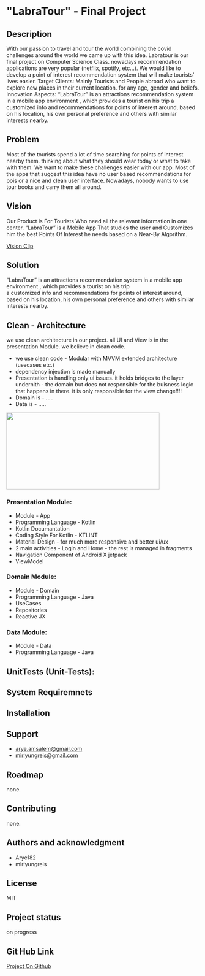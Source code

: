 # "LabraTour" - Final Project

## Description
With our passion to travel and tour the world combining the covid challenges around the world we came up with this idea.
Labratour is our final project on Computer Science Class. nowadays recommendation applications are very popular (netflix, spotify, etc…).
We would like to develop a point of interest recommendation system that will make tourists' lives easier.
Target Clients: Mainly Tourists and People abroad who want to explore new places in their current location.  for any age, gender and beliefs.
Innovation Aspects: “LabraTour” is  an attractions recommendation system in a mobile app  environment , which provides a tourist on his trip
a  customized info and recommendations for points of interest around,   based on his location, his own personal preference and others  with similar interests nearby.

## Problem
Most of the tourists spend a lot of time searching for points of interest nearby them. thinking about what they should wear
today or what to take with them. We want to make these challenges easier with our app.
Most of the apps that suggest this idea have no user based recommendations for pois or a nice and clean user interface.
Nowadays, nobody wants to use tour books and carry them all around.

## Vision
Our Product is For Tourists Who need all the relevant information in one center. “LabraTour” is a
Mobile App That studies the user and Customizes him the best Points Of Interest he needs based on a Near-By Algorithm.

[Vision Clip](https://drive.google.com/drive/folders/1QB2G8W83gZMo1F9RghH-OQyRx7Rc6yu3)

## Solution
“LabraTour” is  an attractions recommendation system in a mobile app  environment , which provides a tourist on his trip  
a  customized info and recommendations for points of interest around,   based on his location, his own personal preference and others  with similar interests nearby.

## Clean - Architecture
we use clean architecture in our project. all UI and View is in the presentation Module.
we believe in clean code.

- we use clean code - Modular with MVVM extended architecture (usecases etc.)
- dependency injection is made manually
- Presentation is handling only ui issues. it holds bridges to the layer undernith - the domain but does not
  responsible for the buisness logic that happens in there. it is only responsible for the view change!!!!
- Domain is - .....
- Data is - .....
  
<img src="https://cdn.statically.io/img/miro.medium.com/max/768/1*Xz9N14Fx30za5vggYnkBeA.png" width="400" height="200">

### Presentation Module:
- Module - App
- Programming Language - Kotlin
- Kotlin Documantation
- Coding Style For Kotlin - KTLINT
- Material Design - for much more responsive and better ui/ux
- 2 main activities - Login and Home - the rest is managed in fragments
- Navigation Component of Android X jetpack
- ViewModel


### Domain Module:
- Module - Domain
- Programming Language - Java
- UseCases
- Repositories
- Reactive JX

### Data Module:
- Module - Data
- Programming Language - Java

## UnitTests (Unit-Tests):


## System Requiremnets


## Installation


## Support
- arye.amsalem@gmail.com
- miriyungreis@gmail.com

## Roadmap
none.

## Contributing
none.

## Authors and acknowledgment
- Arye182
- miriyungreis

## License
MIT

## Project status
on progress

## Git Hub Link
[Project On Github](https://github.com/Arye182/LabraTour)

